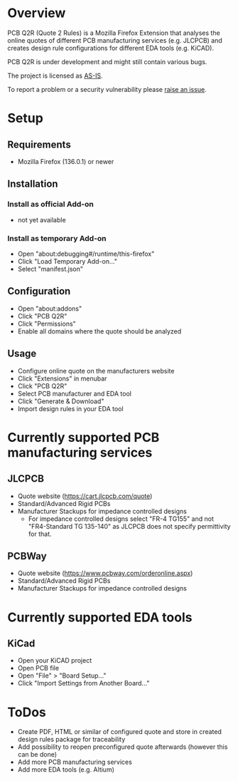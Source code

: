 # Overview

PCB Q2R (Quote 2 Rules) is a Mozilla Firefox Extension that analyses the online quotes of different PCB manufacturing services (e.g. JLCPCB) and creates design rule configurations for different EDA tools (e.g. KiCAD).

PCB Q2R is under development and might still contain various bugs.

The project is licensed as [AS-IS](https://github.com/sherbrecher/pcb_q2r/LICENSE.md).

To report a problem or a security vulnerability please [raise an issue](https://github.com/sherbrecher/pcb_q2r/issues).

# Setup

## Requirements

- Mozilla Firefox (136.0.1) or newer

## Installation

### Install as official Add-on

- not yet available

### Install as temporary Add-on

- Open "about:debugging#/runtime/this-firefox"
- Click "Load Temporary Add-on..."
- Select "manifest.json"

## Configuration

- Open "about:addons"
- Click "PCB Q2R"
- Click "Permissions"
- Enable all domains where the quote should be analyzed

## Usage

- Configure online quote on the manufacturers website
- Click "Extensions" in menubar
- Click "PCB Q2R"
- Select PCB manufacturer and EDA tool
- Click "Generate & Download"
- Import design rules in your EDA tool

# Currently supported PCB manufacturing services

## JLCPCB

- Quote website (https://cart.jlcpcb.com/quote)
- Standard/Advanced Rigid PCBs
- Manufacturer Stackups for impedance controlled designs
  - For impedance controlled designs select "FR-4 TG155" and not "FR4-Standard TG 135-140" as JLCPCB does not specify permittivity for that.

## PCBWay

- Quote website (https://www.pcbway.com/orderonline.aspx)
- Standard/Advanced Rigid PCBs
- Manufacturer Stackups for impedance controlled designs

# Currently supported EDA tools

## KiCad

- Open your KiCAD project
- Open PCB file
- Open "File" > "Board Setup..."
- Click "Import Settings from Another Board..."

# ToDos

- Create PDF, HTML or similar of configured quote and store in created design rules package for traceability
- Add possibility to reopen preconfigured quote afterwards (however this can be done)
- Add more PCB manufacturing services
- Add more EDA tools (e.g. Altium)
